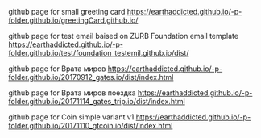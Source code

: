 


github page for small greeting card https://earthaddicted.github.io/-p-folder.github.io/greetingCard.github.io/


github page for test email baised on ZURB Foundation email template  https://earthaddicted.github.io/-p-folder.github.io/test/foundation_testemil.github.io/dist/

<!-- github page for chicaga.ru English website (adaptife of already exhisted pages and new pages - mob menu etc... (main, to finish for adults page, create pages for teenagers, kids, corporate), create main form (contact form7 for WP)
https://earthaddicted.github.io/portfolio-folder.github.io/chicaga.github.io/kids.html -->

github page for Врата миров https://earthaddicted.github.io/-p-folder.github.io/20170912_gates.io/dist/index.html

github page for Врата миров поездка https://earthaddicted.github.io/-p-folder.github.io/20171114_gates_trip.io/dist/index.html

github page for Coin simple variant v1 https://earthaddicted.github.io/-p-folder.github.io/20171110_gtcoin.io/dist/index.html
